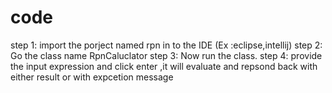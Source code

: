 # code

step 1: import the porject named rpn in to the  IDE (Ex :eclipse,intellij)
step 2: Go the class name RpnCaluclator
step 3: Now run the class.
step 4: provide the input expression and click enter ,it will evaluate and repsond back with either result or with expcetion message
